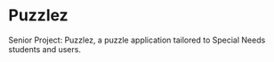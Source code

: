 # Puzzlez
Senior Project: Puzzlez, a puzzle application tailored to Special Needs students and users. 
